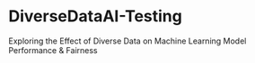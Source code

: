 # DiverseDataAI-Testing
Exploring the Effect of Diverse Data on Machine Learning Model Performance &amp; Fairness

